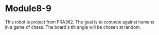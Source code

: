 # Module8-9
This robot is project from FRA362. The goal is to compete against humans in a game of chess. The board's tilt angle will be chosen at random.
